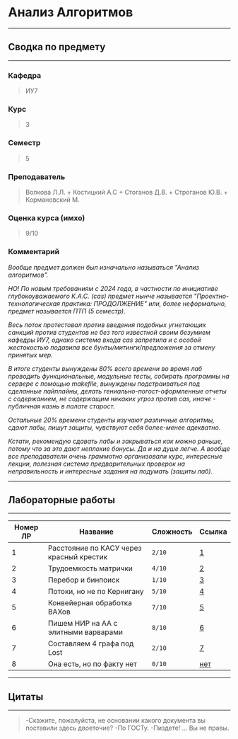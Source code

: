 # Анализ Алгоритмов
---
## Сводка по предмету
---
### Кафедра
> ИУ7  
### Курс
> 3
### Семестр
> 5
### Преподаватель
> Волкова Л.Л. + Костицкий А.С + Стоганов Д.В. + Строганов Ю.В. + Кормановский М.
### Оценка курса (имхо)
> 9/10
### Комментарий
*Вообще предмет должен был изначально называться "Анализ алгоритмов".*

*НО! По новым требованиям с 2024 года, в частности по инициативе глубокоуважаемого К.А.С. (cas) предмет нынче называется "Проектно-технологическая практика: ПРОДОЛЖЕНИЕ" или, более неформально, предмет называется ПТП (5 семестр).*

*Весь поток протестовал против введения подобных угнетающих санкций против студентов не без того известной своим безумием кафедры ИУ7, однако система входа cas запретила и с особой жестокостью подавила все бунты/митинги/предложения за отмену принятых мер.*

*В итоге студенты вынуждены 80% всего времени во время лаб проводить функциональные, модульные тесты, собирать программы на сервере с помощью makefile, вынуждены подстраиваться под сделанные пайплайны, делать гениально-погост-оформленные отчеты с содержанием, не содержащим никаких угроз против cas, иначе - публичная казнь в палате старост.*

*Остальные 20% времени студенты изучают различные алгоритмы, сдают лабы, пишут защиты, чувствуют себя более-менее адекватно.*

*Кстати, рекомендую сдавать лабы и закрываться как можно раньше, потому что за это дают неплохие бонусы. Да и на душе легче. А вообще все преподаватели очень граммотно организовали курс, интересные лекции, полезная система предварительных проверок на неправильность и интересные задания на подумать (защиты лаб).*

---
## Лабораторные работы
---

|Номер ЛР|Название                                  |Сложность|Ссылка|
|--------|------------------------------------------|---------|------|
|1       |Расстояние по КАСУ через красный крестик                              |`2/10`|[1](https://github.com/AivanSpooky/BMSTU_PTP-SEM5-/tree/main/lab_01)|
|2       |Трудоемкость матрички |`4/10`|[2](https://github.com/AivanSpooky/BMSTU_PTP-SEM5-/tree/main/lab_02)|
|3       |Перебор и бинпоиск|`1/10`|[3](https://github.com/AivanSpooky/BMSTU_PTP-SEM5-/tree/main/lab_03)|
|4       |Потоки, но не по Кернигану                           |`5/10`|[4](https://github.com/AivanSpooky/BMSTU_PTP-SEM5-/tree/main/lab_04)|
|5     |Конвейерная обработка ВАХов |`7/10`|[5](https://github.com/AivanSpooky/BMSTU_PTP-SEM5-/tree/main/lab_05)|
|6     |Пишем НИР на АА с элитными варварами    |`8/10`|[6](https://github.com/AivanSpooky/BMSTU_PTP-SEM5-/tree/main/lab_06)|
|7    |Составляем 4 графа под Lost              |`2/10`|[7]()|
|8    |Она есть, но по факту нет|`0/10`|[нет]()|

---
## Цитаты
---
> -Скажите, пожалуйста, не основании какого документа вы поставили здесь двоеточие? -По ГОСТу. -Пиздете! ... Вы не правы.
